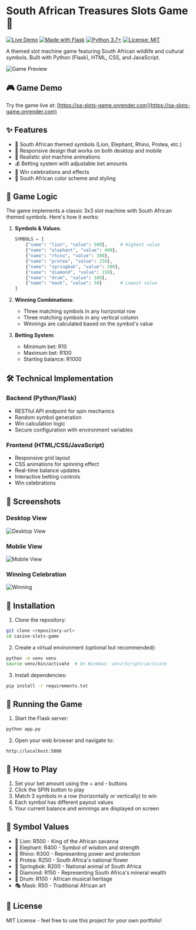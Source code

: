 # South African Treasures Slots Game 🎰

[![Live Demo](https://img.shields.io/badge/demo-online-green.svg)](https://sa-slots-game.onrender.com)
[![Made with Flask](https://img.shields.io/badge/made%20with-Flask-blue.svg)](https://flask.palletsprojects.com/)
[![Python 3.7+](https://img.shields.io/badge/python-3.7+-blue.svg)](https://www.python.org/downloads/)
[![License: MIT](https://img.shields.io/badge/License-MIT-yellow.svg)](https://opensource.org/licenses/MIT)

A themed slot machine game featuring South African wildlife and cultural symbols. Built with Python (Flask), HTML, CSS, and JavaScript.

![Game Preview](screenshots/game-preview.png)

## 🎮 Game Demo

Try the game live at: [https://sa-slots-game.onrender.com](https://sa-slots-game.onrender.com)

## ✨ Features

- 🦁 South African themed symbols (Lion, Elephant, Rhino, Protea, etc.)
- 📱 Responsive design that works on both desktop and mobile
- 🎰 Realistic slot machine animations
- 💰 Betting system with adjustable bet amounts
- 🎉 Win celebrations and effects
- 🎨 South African color scheme and styling

## 🎯 Game Logic

The game implements a classic 3x3 slot machine with South African themed symbols. Here's how it works:

1. **Symbols & Values**:
   ```python
   SYMBOLS = [
       {"name": "lion", "value": 500},     # Highest value
       {"name": "elephant", "value": 400},
       {"name": "rhino", "value": 300},
       {"name": "protea", "value": 250},
       {"name": "springbok", "value": 200},
       {"name": "diamond", "value": 150},
       {"name": "drum", "value": 100},
       {"name": "mask", "value": 50}       # Lowest value
   ]
   ```

2. **Winning Combinations**:
   - Three matching symbols in any horizontal row
   - Three matching symbols in any vertical column
   - Winnings are calculated based on the symbol's value

3. **Betting System**:
   - Minimum bet: R10
   - Maximum bet: R100
   - Starting balance: R1000

## 🛠️ Technical Implementation

### Backend (Python/Flask)
- RESTful API endpoint for spin mechanics
- Random symbol generation
- Win calculation logic
- Secure configuration with environment variables

### Frontend (HTML/CSS/JavaScript)
- Responsive grid layout
- CSS animations for spinning effect
- Real-time balance updates
- Interactive betting controls
- Win celebrations

## 📸 Screenshots

### Desktop View
![Desktop View](screenshots/desktop.png)

### Mobile View
![Mobile View](screenshots/mobile.png)

### Winning Celebration
![Winning](screenshots/winning.png)

## 🚀 Installation

1. Clone the repository:
```bash
git clone <repository-url>
cd casino-slots-game
```

2. Create a virtual environment (optional but recommended):
```bash
python -m venv venv
source venv/bin/activate  # On Windows: venv\Scripts\activate
```

3. Install dependencies:
```bash
pip install -r requirements.txt
```

## 🎲 Running the Game

1. Start the Flask server:
```bash
python app.py
```

2. Open your web browser and navigate to:
```
http://localhost:5000
```

## 🎯 How to Play

1. Set your bet amount using the + and - buttons
2. Click the SPIN button to play
3. Match 3 symbols in a row (horizontally or vertically) to win
4. Each symbol has different payout values
5. Your current balance and winnings are displayed on screen

## 💎 Symbol Values

- 🦁 Lion: R500 - King of the African savanna
- 🐘 Elephant: R400 - Symbol of wisdom and strength
- 🦏 Rhino: R300 - Representing power and protection
- 🌺 Protea: R250 - South Africa's national flower
- 🦌 Springbok: R200 - National animal of South Africa
- 💎 Diamond: R150 - Representing South Africa's mineral wealth
- 🥁 Drum: R100 - African musical heritage
- 🎭 Mask: R50 - Traditional African art

## 📄 License

MIT License - feel free to use this project for your own portfolio!